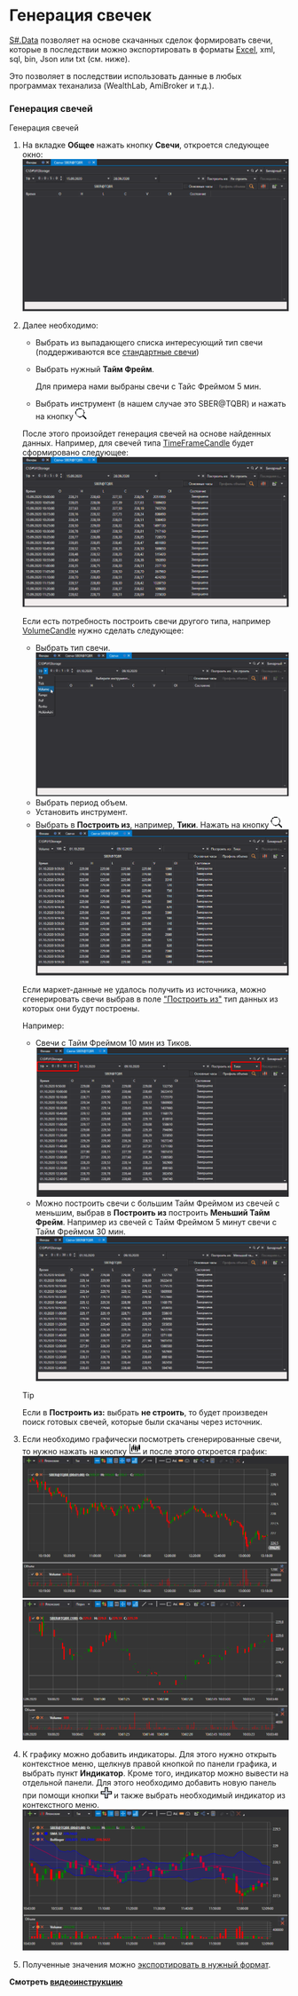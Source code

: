 # Генерация свечек

[S\#.Data](Hydra.md) позволяет на основе скачанных сделок формировать свечи, которые в последствии можно экспортировать в форматы [Excel](https://ru.wikipedia.org/wiki/Excel), xml, sql, bin, Json или txt (cм. ниже).

Это позволяет в последствии использовать данные в любых программах теханализа (WealthLab, AmiBroker и т.д.).

### Генерация свечей

Генерация свечей

1. На вкладке **Общее** нажать кнопку **Свечи**, откроется следующее окно:![hydra candles main](../images/hydra_candles_main.png)
2. Далее необходимо: 
   - Выбрать из выпадающего списка интересующий тип свечи (поддерживаются все [стандартные свечи](Candles.md))
   - Выбрать нужный **Тайм Фрейм**.

     Для примера нами выбраны свечи с Тайс Фреймом 5 мин.
   - Выбрать инструмент (в нашем случае это SBER@TQBR) и нажать на кнопку ![hydra find](../images/hydra_find.png)

   После этого произойдет генерация свечей на основе найденных данных. Например, для свечей типа [TimeFrameCandle](xref:StockSharp.Algo.Candles.TimeFrameCandle) будет сформировано следующее:![hydra candles tf](../images/hydra_candles_tf.png)

   Если есть потребность построить свечи другого типа, например [VolumeCandle](xref:StockSharp.Algo.Candles.VolumeCandle) нужно сделать следующее: 
   - Выбрать тип свечи. ![hydra candles volume 100](../images/hydra_candles_volume_100.png)
   - Выбрать период объем.
   - Установить инструмент.
   - Выбрать в **Построить из**, например, **Тики**. Нажать на кнопку ![hydra find](../images/hydra_find.png)![hydra candles volume](../images/hydra_candles_volume.png)

   Если маркет\-данные не удалось получить из источника, можно сгенерировать свечи выбрав в поле ["Построить из"](HydraUsingDifferentTypesMarketData.md) тип данных из которых они будут построены.

   Например:
   - Свечи с Тайм Фреймом 10 мин из Тиков. ![hydra candles tf 10](../images/hydra_candles_tf_10.png)
   - Можно построить свечи с большим Тайм Фреймом из свечей с меньшим, выбрав в **Построить из** построить **Меньший Тайм Фрейм**. Например из свечей с Тайм Фреймом 5 минут свечи с Тайм Фреймом 30 мин.![hydra candles tf 01](../images/hydra_candles_tf_01.png)

   > [!TIP]
   > Если в **Построить из:** выбрать **не строить**, то будет произведен поиск готовых свечей, которые были скачаны через источник.
3. Если необходимо графически посмотреть сгенерированные свечи, то нужно нажать на кнопку ![hydra candles](../images/hydra_candles.png) и после этого откроется график:![hydra candles tf chart](../images/hydra_candles_tf_chart.png)![hydra candles volume chart](../images/hydra_candles_volume_chart.png)
4. К графику можно добавить индикаторы. Для этого нужно открыть контекстное меню, щелкнув правой кнопкой по панели графика, и выбрать пункт **Индикатор**. Кроме того, индикатор можно вывести на отдельной панели. Для этого необходимо добавить новую панель при помощи кнопки ![hydra add](../images/hydra_add.png) и также выбрать необходимый индикатор из контекстного меню.![hydra candles ind chart](../images/hydra_candles_ind_chart.png)
5. Полученные значения можно [экспортировать в нужный формат](HydraExport.md).

**Смотреть [видеоинструкцию](HydraBuildDifferentCandleType.md)**
